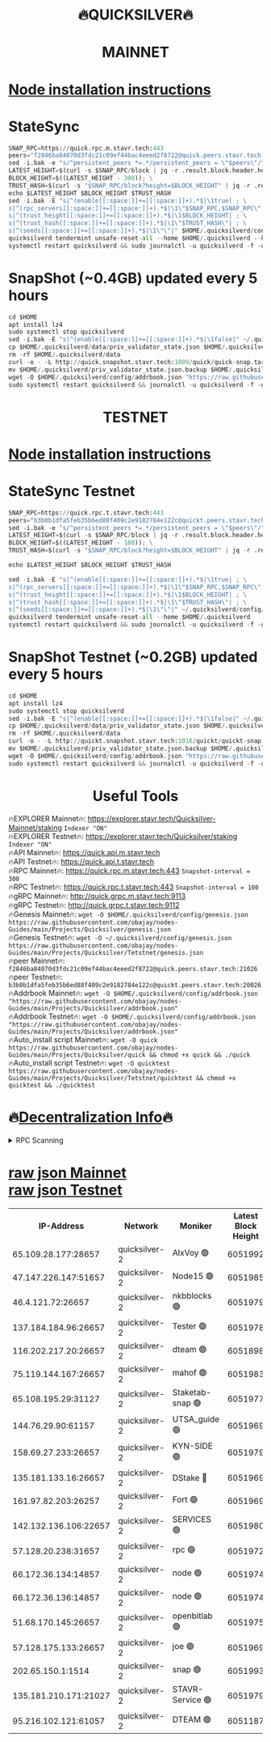 <h1 align="center"> 🔥QUICKSILVER🔥</h1>

<h1 align="center"> MAINNET</h1>

[Node installation instructions](https://github.com/obajay/nodes-Guides/tree/main/Projects/Quicksilver)
=

# StateSync
```python
SNAP_RPC=https://quick.rpc.m.stavr.tech:443
peers="f2846ba84070d3fdc21c09ef44bac4eeed2f8722@quick.peers.stavr.tech:21026"
sed -i.bak -e "s/^persistent_peers *=.*/persistent_peers = \"$peers\"/" $HOME/.quicksilverd/config/config.toml
LATEST_HEIGHT=$(curl -s $SNAP_RPC/block | jq -r .result.block.header.height); \
BLOCK_HEIGHT=$((LATEST_HEIGHT - 300)); \
TRUST_HASH=$(curl -s "$SNAP_RPC/block?height=$BLOCK_HEIGHT" | jq -r .result.block_id.hash)
echo $LATEST_HEIGHT $BLOCK_HEIGHT $TRUST_HASH
sed -i.bak -E "s|^(enable[[:space:]]+=[[:space:]]+).*$|\1true| ; \
s|^(rpc_servers[[:space:]]+=[[:space:]]+).*$|\1\"$SNAP_RPC,$SNAP_RPC\"| ; \
s|^(trust_height[[:space:]]+=[[:space:]]+).*$|\1$BLOCK_HEIGHT| ; \
s|^(trust_hash[[:space:]]+=[[:space:]]+).*$|\1\"$TRUST_HASH\"| ; \
s|^(seeds[[:space:]]+=[[:space:]]+).*$|\1\"\"|" $HOME/.quicksilverd/config/config.toml
quicksilverd tendermint unsafe-reset-all --home $HOME/.quicksilverd --keep-addr-book
systemctl restart quicksilverd && sudo journalctl -u quicksilverd -f -o cat
```

# SnapShot (~0.4GB) updated every 5 hours
```python
cd $HOME
apt install lz4
sudo systemctl stop quicksilverd
sed -i.bak -E "s|^(enable[[:space:]]+=[[:space:]]+).*$|\1false|" ~/.quicksilverd/config/config.toml
cp $HOME/.quicksilverd/data/priv_validator_state.json $HOME/.quicksilverd/priv_validator_state.json.backup
rm -rf $HOME/.quicksilverd/data
curl -o - -L http://quick.snapshot.stavr.tech:1009/quick/quick-snap.tar.lz4 | lz4 -c -d - | tar -x -C $HOME/.quicksilverd --strip-components 2
mv $HOME/.quicksilverd/priv_validator_state.json.backup $HOME/.quicksilverd/data/priv_validator_state.json
wget -O $HOME/.quicksilverd/config/addrbook.json "https://raw.githubusercontent.com/obajay/nodes-Guides/main/Projects/Quicksilver/addrbook.json"
sudo systemctl restart quicksilverd && journalctl -u quicksilverd -f -o cat
```

<h1 align="center"> TESTNET</h1>

[Node installation instructions](https://github.com/obajay/nodes-Guides/tree/main/Projects/Quicksilver/Tetstnet)
=

# StateSync Testnet
```python
SNAP_RPC=https://quick.rpc.t.stavr.tech:443
peers="b3b0b1dfa5feb35b6ed88f409c2e9182784e122c@quickt.peers.stavr.tech:20026"
sed -i.bak -e "s/^persistent_peers *=.*/persistent_peers = \"$peers\"/" $HOME/.quicksilverd/config/config.toml
LATEST_HEIGHT=$(curl -s $SNAP_RPC/block | jq -r .result.block.header.height); \
BLOCK_HEIGHT=$((LATEST_HEIGHT - 100)); \
TRUST_HASH=$(curl -s "$SNAP_RPC/block?height=$BLOCK_HEIGHT" | jq -r .result.block_id.hash)

echo $LATEST_HEIGHT $BLOCK_HEIGHT $TRUST_HASH

sed -i.bak -E "s|^(enable[[:space:]]+=[[:space:]]+).*$|\1true| ; \
s|^(rpc_servers[[:space:]]+=[[:space:]]+).*$|\1\"$SNAP_RPC,$SNAP_RPC\"| ; \
s|^(trust_height[[:space:]]+=[[:space:]]+).*$|\1$BLOCK_HEIGHT| ; \
s|^(trust_hash[[:space:]]+=[[:space:]]+).*$|\1\"$TRUST_HASH\"| ; \
s|^(seeds[[:space:]]+=[[:space:]]+).*$|\1\"\"|" ~/.quicksilverd/config/config.toml
quicksilverd tendermint unsafe-reset-all --home $HOME/.quicksilverd
systemctl restart quicksilverd && sudo journalctl -u quicksilverd -f -o cat

```

# SnapShot Testnet (~0.2GB) updated every 5 hours
```python
cd $HOME
apt install lz4
sudo systemctl stop quicksilverd
sed -i.bak -E "s|^(enable[[:space:]]+=[[:space:]]+).*$|\1false|" ~/.quicksilverd/config/config.toml
cp $HOME/.quicksilverd/data/priv_validator_state.json $HOME/.quicksilverd/priv_validator_state.json.backup
rm -rf $HOME/.quicksilverd/data
curl -o - -L http://quickt.snapshot.stavr.tech:1016/quickt/quickt-snap.tar.lz4 | lz4 -c -d - | tar -x -C $HOME/.quicksilverd --strip-components 2
mv $HOME/.quicksilverd/priv_validator_state.json.backup $HOME/.quicksilverd/data/priv_validator_state.json
wget -O $HOME/.quicksilverd/config/addrbook.json "https://raw.githubusercontent.com/obajay/nodes-Guides/main/Projects/Quicksilver/Tetstnet/addrbook.json"
sudo systemctl restart quicksilverd && journalctl -u quicksilverd -f -o cat
```
 <h1 align="center"> Useful Tools</h1>

🔥EXPLORER Mainnet🔥:        https://explorer.stavr.tech/Quicksilver-Mainnet/staking    `Indexer "ON"` \
🔥EXPLORER Testnet🔥:        https://explorer.stavr.tech/Quicksilver/staking	        `Indexer "ON"` \
🔥API Mainnet🔥: 			 https://quick.api.m.stavr.tech \
🔥API Testnet🔥: 			 https://quick.api.t.stavr.tech \
🔥RPC Mainnet🔥:             https://quick.rpc.m.stavr.tech:443              `Snapshot-interval = 300` \
🔥RPC Testnet🔥:             https://quick.rpc.t.stavr.tech:443              `Snapshot-interval = 100` \
🔥gRPC Mainnet🔥:                    http://quick.grpc.m.stavr.tech:9113 \
🔥gRPC Testnet🔥:                    http://quick.grpc.t.stavr.tech:9112 \
🔥Genesis Mainnet🔥: `wget -O $HOME/.quicksilverd/config/genesis.json https://raw.githubusercontent.com/obajay/nodes-Guides/main/Projects/Quicksilver/genesis.json` \
🔥Genesis Testnet🔥: `wget -O ~/.quicksilverd/config/genesis.json https://raw.githubusercontent.com/obajay/nodes-Guides/main/Projects/Quicksilver/Tetstnet/genesis.json` \
🔥peer Mainnet🔥:					 `f2846ba84070d3fdc21c09ef44bac4eeed2f8722@quick.peers.stavr.tech:21026` \
🔥peer Testnet🔥:					 `b3b0b1dfa5feb35b6ed88f409c2e9182784e122c@quickt.peers.stavr.tech:20026` \
🔥Addrbook Mainnet🔥:    ```wget -O $HOME/.quicksilverd/config/addrbook.json "https://raw.githubusercontent.com/obajay/nodes-Guides/main/Projects/Quicksilver/addrbook.json"``` \
🔥Addrbook Testnet🔥:    ```wget -O $HOME/.quicksilverd/config/addrbook.json "https://raw.githubusercontent.com/obajay/nodes-Guides/main/Projects/Quicksilver/addrbook.json"``` \
🔥Auto_install script Mainnet🔥: ```wget -O quick https://raw.githubusercontent.com/obajay/nodes-Guides/main/Projects/Quicksilver/quick && chmod +x quick && ./quick``` \
🔥Auto_install script Testnet🔥: ```wget -O quicktest https://raw.githubusercontent.com/obajay/nodes-Guides/main/Projects/Quicksilver/Tetstnet/quicktest && chmod +x quicktest && ./quicktest```

🔥[Decentralization Info](https://github.com/obajay/StateSync-snapshots/tree/main/Projects/Quicksilver/Decentralization)🔥
=

<details>
<summary>RPC Scanning</summary>

<h2 align="center"> We scan nodes in real time every 4 hours. And we provide the final result of RPC endpoints.
We cannot influence the operation of these nodes in any way. </h2>


```python
If Voting Power is higher than 0 --> then the Node is a validator of the network and may be subject to attack and be a potential threat to the chain.
```
```python
We marked such validators with a red symbol
```

</details>

[raw json Mainnet](https://rpc-check.quickm.stavr.tech/quickm/rpc-quickm-result.json) \
[raw json Testnet](https://github.com/obajay/StateSync-snapshots/tree/main/Projects/Quicksilver/Rpc-Check-Testnet)
=


<table><tr><th>IP-Address</th><th>Network</th><th>Moniker</th><th>Latest Block Height</th><th>Earliest Block Height</th><th>Catching Up</th><th>Tx Index</th><th>Voting Power</th><th>Scan Time</th></tr><tr><td>65.109.28.177:28657</td><td>quicksilver-2</td><td>AlxVoy 🟢</td><td>6051992</td><td>3562001</td><td>False</td><td>off</td><td>0</td><td>2024-02-20T08:39:13.659385284UTC</td></tr><tr><td>47.147.226.147:51657</td><td>quicksilver-2</td><td>Node15 🟢</td><td>6051985</td><td>5151648</td><td>False</td><td>off</td><td>0</td><td>2024-02-20T08:38:40.070783223UTC</td></tr><tr><td>46.4.121.72:26657</td><td>quicksilver-2</td><td>nkbblocks 🟢</td><td>6051979</td><td>5434601</td><td>False</td><td>on</td><td>0</td><td>2024-02-20T08:37:57.425662275UTC</td></tr><tr><td>137.184.184.96:26657</td><td>quicksilver-2</td><td>Tester 🟢</td><td>6051978</td><td>5550692</td><td>False</td><td>off</td><td>0</td><td>2024-02-20T08:37:48.694216265UTC</td></tr><tr><td>116.202.217.20:26657</td><td>quicksilver-2</td><td>dteam 🟢</td><td>6051898</td><td>5581001</td><td>False</td><td>on</td><td>0</td><td>2024-02-20T08:38:15.670245049UTC</td></tr><tr><td>75.119.144.167:26657</td><td>quicksilver-2</td><td>mahof 🟢</td><td>6051983</td><td>5654794</td><td>False</td><td>on</td><td>0</td><td>2024-02-20T08:38:24.337840807UTC</td></tr><tr><td>65.108.195.29:31127</td><td>quicksilver-2</td><td>Staketab-snap 🟢</td><td>6051977</td><td>5705001</td><td>False</td><td>off</td><td>0</td><td>2024-02-20T08:37:41.616510255UTC</td></tr><tr><td>144.76.29.90:61157</td><td>quicksilver-2</td><td>UTSA_guide 🟢</td><td>6051969</td><td>5743301</td><td>False</td><td>on</td><td>0</td><td>2024-02-20T08:36:58.642745861UTC</td></tr><tr><td>158.69.27.233:26657</td><td>quicksilver-2</td><td>KYN-SIDE 🟢</td><td>6051979</td><td>5799001</td><td>False</td><td>on</td><td>0</td><td>2024-02-20T08:38:02.183499635UTC</td></tr><tr><td>135.181.133.16:26657</td><td>quicksilver-2</td><td>DStake 🔴</td><td>6051969</td><td>5807001</td><td>False</td><td>on</td><td>154670</td><td>2024-02-20T08:36:58.012561497UTC</td></tr><tr><td>161.97.82.203:26257</td><td>quicksilver-2</td><td>Fort 🟢</td><td>6051969</td><td>5863421</td><td>False</td><td>on</td><td>0</td><td>2024-02-20T08:36:57.526282618UTC</td></tr><tr><td>142.132.136.106:22657</td><td>quicksilver-2</td><td>SERVICES 🟢</td><td>6051980</td><td>5920001</td><td>False</td><td>on</td><td>0</td><td>2024-02-20T08:38:07.130296255UTC</td></tr><tr><td>57.128.20.238:31657</td><td>quicksilver-2</td><td>rpc 🟢</td><td>6051972</td><td>5940472</td><td>False</td><td>on</td><td>0</td><td>2024-02-20T08:37:16.241631272UTC</td></tr><tr><td>66.172.36.134:14857</td><td>quicksilver-2</td><td>node 🟢</td><td>6051974</td><td>5950756</td><td>False</td><td>on</td><td>0</td><td>2024-02-20T08:37:23.595934924UTC</td></tr><tr><td>66.172.36.136:14857</td><td>quicksilver-2</td><td>node 🟢</td><td>6051974</td><td>5950756</td><td>False</td><td>on</td><td>0</td><td>2024-02-20T08:37:24.450257580UTC</td></tr><tr><td>51.68.170.145:26657</td><td>quicksilver-2</td><td>openbitlab 🟢</td><td>6051975</td><td>5981220</td><td>False</td><td>on</td><td>0</td><td>2024-02-20T08:37:30.974703721UTC</td></tr><tr><td>57.128.175.133:26657</td><td>quicksilver-2</td><td>joe 🟢</td><td>6051969</td><td>6039778</td><td>False</td><td>on</td><td>0</td><td>2024-02-20T08:36:59.028488899UTC</td></tr><tr><td>202.65.150.1:1514</td><td>quicksilver-2</td><td>snap 🟢</td><td>6051993</td><td>6046611</td><td>False</td><td>on</td><td>0</td><td>2024-02-20T08:39:22.797949110UTC</td></tr><tr><td>135.181.210.171:21027</td><td>quicksilver-2</td><td>STAVR-Service 🟢</td><td>6051979</td><td>6049501</td><td>False</td><td>on</td><td>0</td><td>2024-02-20T08:38:02.593888253UTC</td></tr><tr><td>95.216.102.121:61057</td><td>quicksilver-2</td><td>DTEAM 🟢</td><td>6051187</td><td>6051001</td><td>False</td><td>on</td><td>0</td><td>2024-02-20T08:37:16.566753333UTC</td></tr></table>
